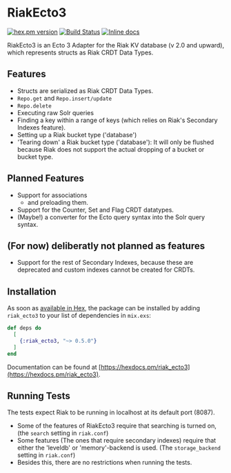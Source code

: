 # RiakEcto3

[![hex.pm version](https://img.shields.io/hexpm/v/riak_ecto3.svg)](https://hex.pm/packages/riak_ecto3)
[![Build Status](https://travis-ci.org/Qqwy/elixir_riak_ecto3.svg?branch=master)](https://travis-ci.org/Qqwy/elixir_riak_ecto3)
[![Inline docs](http://inch-ci.org/github/qqwy/elixir_riak_ecto3.svg)](http://inch-ci.org/github/qqwy/elixir_riak_ecto3)


RiakEcto3 is an Ecto 3 Adapter for the Riak KV database (v 2.0 and upward), which represents structs as Riak CRDT Data Types.

## Features

- Structs are serialized as Riak CRDT Data Types.
- `Repo.get`  and `Repo.insert/update`
- `Repo.delete`
- Executing raw Solr queries
- Finding a key within a range of keys (which relies on Riak's Secondary Indexes feature).
- Setting up a Riak bucket type ('database')
- 'Tearing down' a Riak bucket type ('database'): It will only be flushed because Riak does not support the actual dropping of a bucket or bucket type.


## Planned Features

- Support for associations
  - and preloading them.
- Support for the Counter, Set and Flag CRDT datatypes.
- (Maybe!) a converter for the Ecto query syntax into the Solr query syntax.

## (For now) deliberatly not planned as features

- Support for the rest of Secondary Indexes, because these are deprecated and custom indexes cannot be created for CRDTs.

## Installation

As soon as [available in Hex](https://hex.pm/docs/publish), the package can be installed
by adding `riak_ecto3` to your list of dependencies in `mix.exs`:

```elixir
def deps do
  [
    {:riak_ecto3, "~> 0.5.0"}
  ]
end
```

Documentation can be found at [https://hexdocs.pm/riak_ecto3](https://hexdocs.pm/riak_ecto3).

## Running Tests

The tests expect Riak to be running in localhost at its default port (8087).
- Some of the features of RiakEcto3 require that searching is turned on, (the `search` setting in `riak.conf`)
- Some features (The ones that require secondary indexes) require that either the 'leveldb' or 'memory'-backend is used. (The `storage_backend` setting in `riak.conf`)
- Besides this, there are no restrictions when running the tests.

